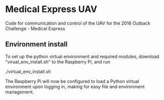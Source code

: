 # Medical Express UAV
Code for communication and control of the UAV for the 2016 Outback Challenge - Medical Express

## Environment install
To set up the python virtual environment and required modules, download "virual_env_install.sh" to the Raspberry Pi, and run

./virtual_env_install.sh 

The Raspberry Pi will now be configured to load a Python virtual environment upon logging in, making for easy file and environment management.
